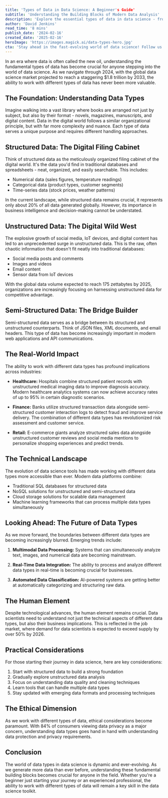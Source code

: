 ```yaml
---
title: 'Types of Data in Data Science: A Beginner's Guide'
subtitle: 'Understanding the Building Blocks of Modern Data Analysis'
description: 'Explore the essential types of data in data science - from structured databases to unstructured social media content. Learn how different data types shape modern analytics and drive business decisions across industries. Get insights into the future of data processing and practical tips for working with various data formats.'
author: 'David Jenkins'
read_time: '8 mins'
publish_date: '2024-02-16'
created_date: '2025-02-16'
heroImage: 'https://images.magick.ai/data-types-hero.jpg'
cta: 'Stay ahead in the fast-evolving world of data science! Follow us on LinkedIn for daily insights, trending topics, and expert perspectives on data types and analytics.'
---
```


In an era where data is often called the new oil, understanding the fundamental types of data has become crucial for anyone stepping into the world of data science. As we navigate through 2024, with the global data science market projected to reach a staggering $1.8 trillion by 2033, the ability to work with different types of data has never been more valuable.

## The Foundation: Understanding Data Types

Imagine walking into a vast library where books are arranged not just by subject, but also by their format - novels, magazines, manuscripts, and digital content. Data in the digital world follows a similar organizational principle, but with far more complexity and nuance. Each type of data serves a unique purpose and requires different handling approaches.

## Structured Data: The Digital Filing Cabinet

Think of structured data as the meticulously organized filing cabinet of the digital world. It's the data you'd find in traditional databases and spreadsheets - neat, organized, and easily searchable. This includes:

- Numerical data (sales figures, temperature readings)
- Categorical data (product types, customer segments)
- Time-series data (stock prices, weather patterns)

In the current landscape, while structured data remains crucial, it represents only about 20% of all data generated globally. However, its importance in business intelligence and decision-making cannot be understated.

## Unstructured Data: The Digital Wild West

The explosive growth of social media, IoT devices, and digital content has led to an unprecedented surge in unstructured data. This is the raw, often chaotic information that doesn't fit neatly into traditional databases:

- Social media posts and comments
- Images and videos
- Email content
- Sensor data from IoT devices

With the global data volume expected to reach 175 zettabytes by 2025, organizations are increasingly focusing on harnessing unstructured data for competitive advantage.

## Semi-Structured Data: The Bridge Builder

Semi-structured data serves as a bridge between its structured and unstructured counterparts. Think of JSON files, XML documents, and email headers. This type of data has become increasingly important in modern web applications and API communications.

## The Real-World Impact

The ability to work with different data types has profound implications across industries:

- **Healthcare:** Hospitals combine structured patient records with unstructured medical imaging data to improve diagnosis accuracy. Modern healthcare analytics systems can now achieve accuracy rates of up to 95% in certain diagnostic scenarios.

- **Finance:** Banks utilize structured transaction data alongside semi-structured customer interaction logs to detect fraud and improve service delivery. The combination of different data types has revolutionized risk assessment and customer service.

- **Retail:** E-commerce giants analyze structured sales data alongside unstructured customer reviews and social media mentions to personalize shopping experiences and predict trends.

## The Technical Landscape

The evolution of data science tools has made working with different data types more accessible than ever. Modern data platforms combine:

- Traditional SQL databases for structured data
- NoSQL solutions for unstructured and semi-structured data
- Cloud storage solutions for scalable data management
- Machine learning frameworks that can process multiple data types simultaneously

## Looking Ahead: The Future of Data Types

As we move forward, the boundaries between different data types are becoming increasingly blurred. Emerging trends include:

1. **Multimodal Data Processing:** Systems that can simultaneously analyze text, images, and numerical data are becoming mainstream.

2. **Real-Time Data Integration:** The ability to process and analyze different data types in real-time is becoming crucial for businesses.

3. **Automated Data Classification:** AI-powered systems are getting better at automatically categorizing and structuring raw data.

## The Human Element

Despite technological advances, the human element remains crucial. Data scientists need to understand not just the technical aspects of different data types, but also their business implications. This is reflected in the job market, where demand for data scientists is expected to exceed supply by over 50% by 2026.

## Practical Considerations

For those starting their journey in data science, here are key considerations:

1. Start with structured data to build a strong foundation
2. Gradually explore unstructured data analysis
3. Focus on understanding data quality and cleaning techniques
4. Learn tools that can handle multiple data types
5. Stay updated with emerging data formats and processing techniques

## The Ethical Dimension

As we work with different types of data, ethical considerations become paramount. With 84% of consumers viewing data privacy as a major concern, understanding data types goes hand in hand with understanding data protection and privacy requirements.

## Conclusion

The world of data types in data science is dynamic and ever-evolving. As we generate more data than ever before, understanding these fundamental building blocks becomes crucial for anyone in the field. Whether you're a beginner just starting your journey or an experienced professional, the ability to work with different types of data will remain a key skill in the data science toolkit.
